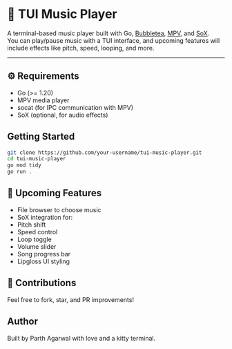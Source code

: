 # 🎵 TUI Music Player

A terminal-based music player built with Go, [Bubbletea](https://github.com/charmbracelet/bubbletea), [MPV](https://mpv.io/), and [SoX](http://sox.sourceforge.net/).  
You can play/pause music with a TUI interface, and upcoming features will include effects like pitch, speed, looping, and more.

---

## ⚙️ Requirements

- Go (>= 1.20)
- MPV media player
- socat (for IPC communication with MPV)
- SoX (optional, for audio effects)

## Getting Started

```bash
git clone https://github.com/your-username/tui-music-player.git
cd tui-music-player
go mod tidy
go run .
```

## 📌 Upcoming Features

- File browser to choose music
- SoX integration for:
- Pitch shift
- Speed control
- Loop toggle
- Volume slider
- Song progress bar
- Lipgloss UI styling

## 🤝 Contributions

Feel free to fork, star, and PR improvements!

## Author

Built by Parth Agarwal with love and a kitty terminal.

```

```
